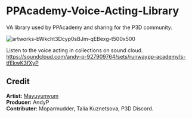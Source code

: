 # PPAcademy-Voice-Acting-Library
VA library used by PPAcademy and sharing for the P3D community.

![artworks-bWkcht3Dcyp0sBJm-qEBexg-t500x500](https://user-images.githubusercontent.com/65330770/82133693-f64b5780-97bc-11ea-8d47-b7ad13dd74fa.jpg)

Listen to the voice acting in collections on sound cloud.<br/>
https://soundcloud.com/andy-p-927909764/sets/runwaypp-academy/s-tfEkwK3fXyP

## Credit<br/>
**Artist:** <a href="https://www.fiverr.com/mayuyumyum">Mayuyumyum</a><br/>
**Producer:** AndyP<br/>
**Contributer:** Moparmudder, Talia Kuznetsova, P3D Discord.
